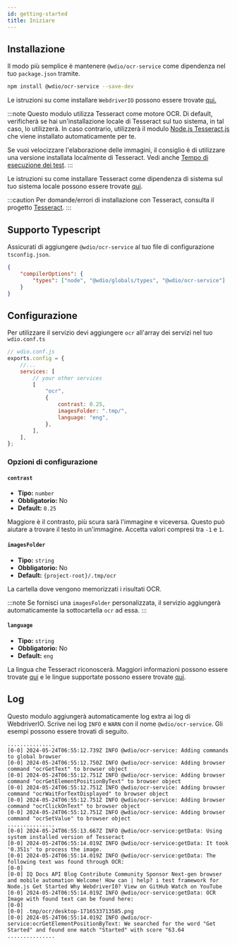 ```yaml
---
id: getting-started
title: Iniziare
---
```


## Installazione

Il modo più semplice è mantenere `@wdio/ocr-service` come dipendenza nel tuo `package.json` tramite.

```bash npm2yarn
npm install @wdio/ocr-service --save-dev
```

Le istruzioni su come installare `WebdriverIO` possono essere trovate [qui.](../gettingstarted)

:::note
Questo modulo utilizza Tesseract come motore OCR. Di default, verificherà se hai un'installazione locale di Tesseract sul tuo sistema, in tal caso, lo utilizzerà. In caso contrario, utilizzerà il modulo [Node.js Tesseract.js](https://github.com/naptha/tesseract.js) che viene installato automaticamente per te.

Se vuoi velocizzare l'elaborazione delle immagini, il consiglio è di utilizzare una versione installata localmente di Tesseract. Vedi anche [Tempo di esecuzione dei test](./more-test-optimization#using-a-local-installation-of-tesseract).
:::

Le istruzioni su come installare Tesseract come dipendenza di sistema sul tuo sistema locale possono essere trovate [qui](https://tesseract-ocr.github.io/tessdoc/Installation.html).

:::caution
Per domande/errori di installazione con Tesseract, consulta il progetto
[Tesseract](https://github.com/tesseract-ocr/tesseract).
:::

## Supporto Typescript

Assicurati di aggiungere `@wdio/ocr-service` al tuo file di configurazione `tsconfig.json`.

```json title="tsconfig.json"
{
    "compilerOptions": {
        "types": ["node", "@wdio/globals/types", "@wdio/ocr-service"]
    }
}
```

## Configurazione

Per utilizzare il servizio devi aggiungere `ocr` all'array dei servizi nel tuo `wdio.conf.ts`

```js
// wdio.conf.js
exports.config = {
    //...
    services: [
        // your other services
        [
            "ocr",
            {
                contrast: 0.25,
                imagesFolder: ".tmp/",
                language: "eng",
            },
        ],
    ],
};
```

### Opzioni di configurazione

#### `contrast`

-   **Tipo:** `number`
-   **Obbligatorio:** No
-   **Default:** `0.25`

Maggiore è il contrasto, più scura sarà l'immagine e viceversa. Questo può aiutare a trovare il testo in un'immagine. Accetta valori compresi tra `-1` e `1`.

#### `imagesFolder`

-   **Tipo:** `string`
-   **Obbligatorio:** No
-   **Default:** `{project-root}/.tmp/ocr`

La cartella dove vengono memorizzati i risultati OCR.

:::note
Se fornisci una `imagesFolder` personalizzata, il servizio aggiungerà automaticamente la sottocartella `ocr` ad essa.
:::

#### `language`

-   **Tipo:** `string`
-   **Obbligatorio:** No
-   **Default:** `eng`

La lingua che Tesseract riconoscerà. Maggiori informazioni possono essere trovate [qui](https://tesseract-ocr.github.io/tessdoc/Data-Files-in-different-versions) e le lingue supportate possono essere trovate [qui](https://github.com/webdriverio/visual-testing/blob/main/packages/ocr-service/src/utils/constants.ts).

## Log

Questo modulo aggiungerà automaticamente log extra ai log di WebdriverIO. Scrive nei log `INFO` e `WARN` con il nome `@wdio/ocr-service`.
Gli esempi possono essere trovati di seguito.

```log
...............
[0-0] 2024-05-24T06:55:12.739Z INFO @wdio/ocr-service: Adding commands to global browser
[0-0] 2024-05-24T06:55:12.750Z INFO @wdio/ocr-service: Adding browser command "ocrGetText" to browser object
[0-0] 2024-05-24T06:55:12.751Z INFO @wdio/ocr-service: Adding browser command "ocrGetElementPositionByText" to browser object
[0-0] 2024-05-24T06:55:12.751Z INFO @wdio/ocr-service: Adding browser command "ocrWaitForTextDisplayed" to browser object
[0-0] 2024-05-24T06:55:12.751Z INFO @wdio/ocr-service: Adding browser command "ocrClickOnText" to browser object
[0-0] 2024-05-24T06:55:12.751Z INFO @wdio/ocr-service: Adding browser command "ocrSetValue" to browser object
...............
[0-0] 2024-05-24T06:55:13.667Z INFO @wdio/ocr-service:getData: Using system installed version of Tesseract
[0-0] 2024-05-24T06:55:14.019Z INFO @wdio/ocr-service:getData: It took '0.351s' to process the image.
[0-0] 2024-05-24T06:55:14.019Z INFO @wdio/ocr-service:getData: The following text was found through OCR:
[0-0]
[0-0] IQ Docs API Blog Contribute Community Sponsor Next-gen browser and mobile automation Welcome! How can | help? i test framework for Node.js Get Started Why WebdriverI0? View on GitHub Watch on YouTube
[0-0] 2024-05-24T06:55:14.019Z INFO @wdio/ocr-service:getData: OCR Image with found text can be found here:
[0-0]
[0-0] .tmp/ocr/desktop-1716533713585.png
[0-0] 2024-05-24T06:55:14.019Z INFO @wdio/ocr-service:ocrGetElementPositionByText: We searched for the word "Get Started" and found one match "Started" with score "63.64
...............
```